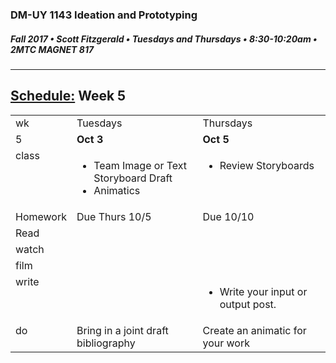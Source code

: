 ### DM-UY 1143 Ideation and Prototyping
##### Fall 2017 • Scott Fitzgerald • Tuesdays and Thursdays • 8:30-10:20am • 2MTC MAGNET 817

---
## [Schedule:](schedule.md) Week 5


<table>
<tr>
<td>wk</td>
<td>Tuesdays</td>
<td>Thursdays</td>
</tr>
<tr>
  <td valign="top">5</td>
  <td valign="top" width="48%"><strong>Oct 3</strong></td>
  <td valign="top" width="48%"><strong>Oct 5</strong></td>
</tr>
<tr>
<td valign="top">class</td>
<td valign="top">
<ul>
<li>Team Image or Text Storyboard Draft</li>
<li>Animatics</li>
</ul>
</td>
<!-- 2nd column class -->
<td valign="top" width="48%">
<!-- Due Thursday class  -->
<ul><li>Review Storyboards</li></ul>
</td>
</tr>
<!-- Homework -->
<tr>
  <td valign="top">Homework</td>
  <td>Due  Thurs  10/5</td>
  <td>Due  10/10</td>
</tr>

<!-- read -->
<tr><td valign="top">Read</td>
<td>
<!-- readings for Thurs-->
</td>
<td>

<!-- Readings for Mon-->

</td>
</tr>

<!-- watch -->
<tr>
  <td valign="top">watch</td>
  <td><!-- Due wed this week -->
</td>
  <td><!-- Due next monday -->
</td>
</tr>


<!-- film -->
<tr>
<td valign="top">film</td>
<td><!-- Due wed this week -->
</td>
<td><!-- Due next monday -->
</td>
</tr>

<!-- write -->
<tr>
<td valign="top">write</td>
<td><!-- Due wed this week -->
</td>
<td>
<!-- Due Mon next week --><ul>
<li>Write your input or output post.</li>
</ul>

</td>
</tr>

<!-- do -->
<tr>
  <td valign="top">do</td>
  <td>
<!-- Due wed this week -->
Bring in a joint draft bibliography
</td>
  <td>
  <!-- Due Mon next week -->
Create an animatic for your work
  </td>
</table>
